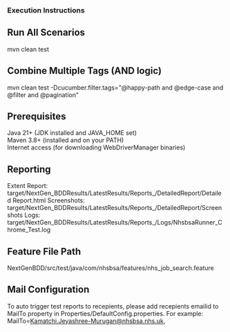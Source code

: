### Execution Instructions

## Run All Scenarios
mvn clean test

## Combine Multiple Tags (AND logic)
mvn clean test -Dcucumber.filter.tags="@happy-path and @edge-case and @filter and @pagination"

## Prerequisites
Java 21+ (JDK installed and JAVA_HOME set)  
Maven 3.8+ (installed and on your PATH)  
Internet access (for downloading WebDriverManager binaries)

## Reporting
Extent Report: target/NextGen_BDDResults/LatestResults/Reports_<date>/DetailedReport/Detailed Report.html
Screenshots: target/NextGen_BDDResults/LatestResults/Reports_<date>/DetailedReport/Screenshots
Logs: target/NextGen_BDDResults/LatestResults/Reports_<date>/Logs/NhsbsaRunner_Chrome_Test.log

## Feature File Path
NextGenBDD/src/test/java/com/nhsbsa/features/nhs_job_search.feature

## Mail Configuration
To auto trigger test reports to recepients, please add recepients emailid to MailTo property in Properties/DefaultConfig.properties. 
For example: MailTo=Kamatchi.Jeyashree-Murugan@nhsbsa.nhs.uk,
